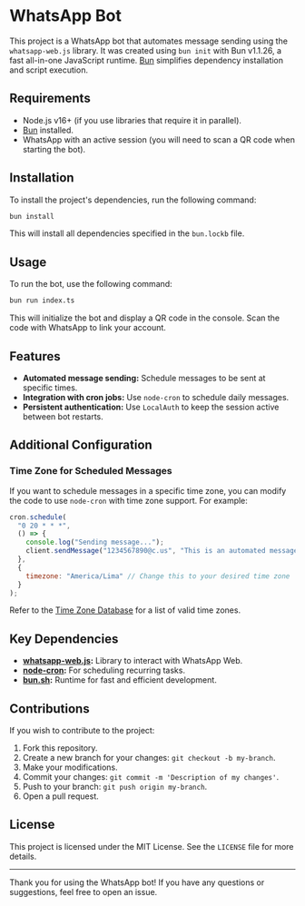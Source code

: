 # WhatsApp Bot

This project is a WhatsApp bot that automates message sending using the `whatsapp-web.js` library. It was created using `bun init` with Bun v1.1.26, a fast all-in-one JavaScript runtime. [Bun](https://bun.sh) simplifies dependency installation and script execution.

## Requirements

- Node.js v16+ (if you use libraries that require it in parallel).
- [Bun](https://bun.sh) installed.
- WhatsApp with an active session (you will need to scan a QR code when starting the bot).

## Installation

To install the project's dependencies, run the following command:

```bash
bun install
```

This will install all dependencies specified in the `bun.lockb` file.

## Usage

To run the bot, use the following command:

```bash
bun run index.ts
```

This will initialize the bot and display a QR code in the console. Scan the code with WhatsApp to link your account.

## Features

- **Automated message sending:** Schedule messages to be sent at specific times.
- **Integration with cron jobs:** Use `node-cron` to schedule daily messages.
- **Persistent authentication:** Use `LocalAuth` to keep the session active between bot restarts.

## Additional Configuration

### Time Zone for Scheduled Messages

If you want to schedule messages in a specific time zone, you can modify the code to use `node-cron` with time zone support. For example:

```javascript
cron.schedule(
  "0 20 * * *",
  () => {
    console.log("Sending message...");
    client.sendMessage("1234567890@c.us", "This is an automated message.");
  },
  {
    timezone: "America/Lima" // Change this to your desired time zone
  }
);
```

Refer to the [Time Zone Database](https://en.wikipedia.org/wiki/List_of_tz_database_time_zones) for a list of valid time zones.

## Key Dependencies

- **[whatsapp-web.js](https://github.com/pedroslopez/whatsapp-web.js):** Library to interact with WhatsApp Web.
- **[node-cron](https://github.com/node-cron/node-cron):** For scheduling recurring tasks.
- **[bun.sh](https://bun.sh):** Runtime for fast and efficient development.

## Contributions

If you wish to contribute to the project:

1. Fork this repository.
2. Create a new branch for your changes: `git checkout -b my-branch`.
3. Make your modifications.
4. Commit your changes: `git commit -m 'Description of my changes'`.
5. Push to your branch: `git push origin my-branch`.
6. Open a pull request.

## License

This project is licensed under the MIT License. See the `LICENSE` file for more details.

---

Thank you for using the WhatsApp bot! If you have any questions or suggestions, feel free to open an issue.

